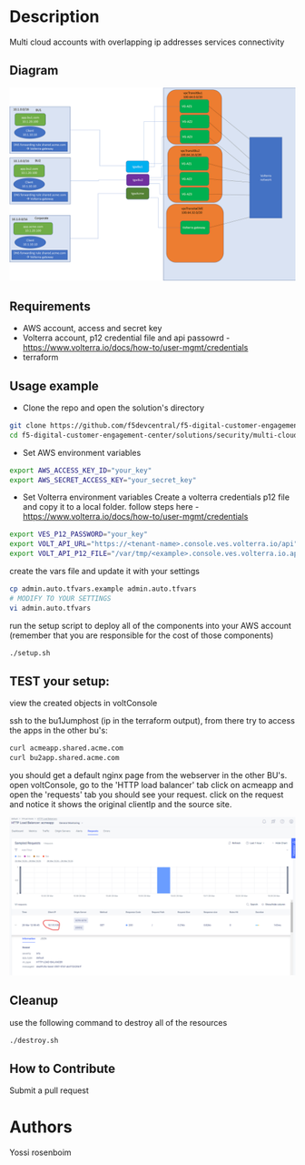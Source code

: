 # Description
Multi cloud accounts with overlapping ip addresses services connectivity

## Diagram

![Multi cloud accounts with overlapping ip addresses services connectivity](multi-cloud-connectivity.png)


## Requirements

- AWS account, access and secret key
- Volterra account, p12 credential file and api passowrd -  https://www.volterra.io/docs/how-to/user-mgmt/credentials
- terraform
## Usage example

- Clone the repo and open the solution's directory
```bash
git clone https://github.com/f5devcentral/f5-digital-customer-engagement-center
cd f5-digital-customer-engagement-center/solutions/security/multi-cloud-connectivity-volterra
```

- Set AWS environment variables
```bash
export AWS_ACCESS_KEY_ID="your_key"
export AWS_SECRET_ACCESS_KEY="your_secret_key"
```

- Set Volterra environment variables
Create a volterra credentials p12 file and copy it to a local folder. follow steps here - https://www.volterra.io/docs/how-to/user-mgmt/credentials
```bash
export VES_P12_PASSWORD="your_key"
export VOLT_API_URL="https://<tenant-name>.console.ves.volterra.io/api"
export VOLT_API_P12_FILE="/var/tmp/<example>.console.ves.volterra.io.api-creds.p12"
```

create the vars file and update it with your settings

```bash
cp admin.auto.tfvars.example admin.auto.tfvars
# MODIFY TO YOUR SETTINGS
vi admin.auto.tfvars
```

run the setup script to deploy all of the components into your AWS account (remember that you are responsible for the cost of those components)

```bash
./setup.sh
```


## TEST your setup:

view the created objects in voltConsole

ssh to the bu1Jumphost (ip in the terraform output), from there try to access the apps in the other bu's:


```bash
curl acmeapp.shared.acme.com
curl bu2app.shared.acme.com
```

you should get a default nginx page from the webserver in the other BU's.
open voltConsole, go to the 'HTTP load balancer' tab
click on acmeapp and open the 'requests' tab
you should see your request. click on the request and notice it shows the original clientIp and the source site.

![Request log](request_log.png)

## Cleanup
use the following command to destroy all of the resources

```bash
./destroy.sh
```


## How to Contribute

Submit a pull request

# Authors
Yossi rosenboim
